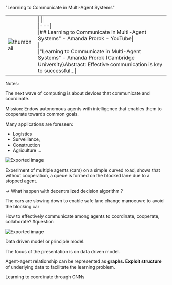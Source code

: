 "Learning to Communicate in Multi-Agent Systems"

|   |   |
|---|---|
|![thumbnail](Exported%20image%2020231118114133-0.png)|\|   \|<br>\|---\|<br>\|## Learning to Communicate in Multi-Agent Systems" - Amanda Prorok - YouTube\|<br>\|<br>\|"Learning to Communicate in Multi-Agent Systems" - Amanda Prorok (Cambridge University)Abstract: Effective communication is key to successful…\||

Notes:

The next wave of computing is about devices that communicate and coordinate.

Mission: Endow autonomous agents with intelligence that enables them to cooperate towards common goals.

  

Many applications are foreseen:

- Logistics
- Surveillance,
- Construction
- Agriculture …

  
![Exported image](Exported%20image%2020231118114133-1.png)  

Experiment of multiple agents (cars) on a simple curved road, shows that without cooperation, a queue is formed on the blocked lane due to a stopped agent.

  

-> What happen with decentralized decision algorithm ?

The cars are slowing down to enable safe lane change manoeuvre to avoid the blocking car

  

How to effectively communicate among agents to coordinate, cooperate, collaborate? #question

  
![Exported image](Exported%20image%2020231118114133-2.png)  

Data driven model or principle model.

The focus of the presentation is on data driven model.

  

Agent-agent relationship can be represented as **graphs. Exploit structure** of underlying data to facilitate the learning problem.

  
  
  

Learning to coordinate through GNNs